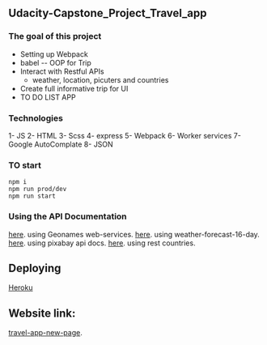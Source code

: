 ## Udacity-Capstone_Project_Travel_app

### The goal of this project

- Setting up Webpack
- babel
-- OOP for Trip
- Interact with Restful APIs
    - weather, location, picuters and countries 
- Create full informative trip for UI
- TO DO LIST APP 


### Technologies 
1- JS 
2- HTML
3- Scss
4- express 
5- Webpack
6- Worker services
7- Google AutoComplate
8- JSON



### TO start 
```
npm i
npm run prod/dev
npm run start 
```

### Using the API Documentation

[here](http://www.geonames.org/export/web-services.html). using Geonames web-services.
[here](https://www.weatherbit.io/api/weather-forecast-16-day). using weather-forecast-16-day.
[here](https://pixabay.com/api/docs/). using pixabay api docs.
[here](https://restcountries.eu/). using rest countries.

## Deploying

[Heroku](https://www.heroku.com/)

## Website link: 
[travel-app-new-page](https://travel-app-new.herokuapp.com/).
